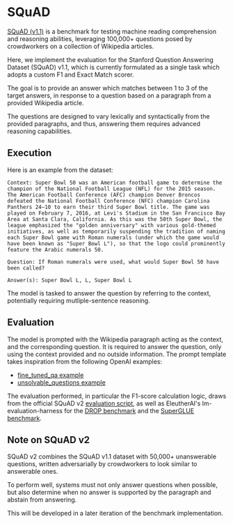 # SQuAD

[SQuAD (v1.1)](https://arxiv.org/abs/1606.05250) is a benchmark for testing machine reading comprehension and reasoning abilities, leveraging 100,000+ questions posed by crowdworkers on a collection of Wikipedia articles.

Here, we implement the evaluation for the Stanford Question Answering Dataset (SQuAD) v1.1, which is currently formulated as a single task which adopts a custom F1 and Exact Match scorer. 

The goal is to provide an answer which matches between 1 to 3 of the target answers, in response to a question based on a paragraph from a provided Wikipedia article. 

The questions are designed to vary lexically and syntactically from the provided paragraphs, and thus, answering them requires advanced reasoning capabilities.

## Execution
Here is an example from the dataset:
```
Context: Super Bowl 50 was an American football game to determine the champion of the National Football League (NFL) for the 2015 season. The American Football Conference (AFC) champion Denver Broncos defeated the National Football Conference (NFC) champion Carolina Panthers 24–10 to earn their third Super Bowl title. The game was played on February 7, 2016, at Levi's Stadium in the San Francisco Bay Area at Santa Clara, California. As this was the 50th Super Bowl, the league emphasized the "golden anniversary" with various gold-themed initiatives, as well as temporarily suspending the tradition of naming each Super Bowl game with Roman numerals (under which the game would have been known as "Super Bowl L"), so that the logo could prominently feature the Arabic numerals 50.

Question: If Roman numerals were used, what would Super Bowl 50 have been called?

Answer(s): Super Bowl L, L, Super Bowl L
```
The model is tasked to answer the question by referring to the context, potentially requiring mutliple-sentence reasoning.

## Evaluation
The model is prompted with the Wikipedia paragraph acting as the context, and the corresponding question. It is required to answer the question, only using the context provided and no outside information. The prompt template takes inspiration from the following OpenAI examples:
- [fine_tuned_qa example](https://github.com/openai/openai-cookbook/blob/627a11cb2f2c7a174c42c724c2e8a9737f79e6e1/examples/fine-tuned_qa/ft_retrieval_augmented_generation_qdrant.ipynb)
- [unsolvable_questions example](https://github.com/openai/evals/blob/234bcde34b5951233681455faeb92baaaef97573/evals/registry/data/unsolvable_questions/convert.js)

The evaluation performed, in particular the F1-score calculation logic, draws from the official SQuAD v2 [evaluation script](https://worksheets.codalab.org/rest/bundles/0x6b567e1cf2e041ec80d7098f031c5c9e/contents/blob/), as well as EleutherAI's lm-evaluation-harness for the [DROP benchmark](https://github.com/EleutherAI/lm-evaluation-harness/blob/main/lm_eval/tasks/drop/utils.py#L64C1-L73C40) and the [SuperGLUE benchmark](https://github.com/EleutherAI/lm-evaluation-harness/blob/ebe7226ebfb8d11a9fb8d6b53eb65891f895c633/lm_eval/tasks/super_glue/record/t5_utils.py).

## Note on SQuAD v2
SQuAD v2 combines the SQuAD v1.1 dataset with 50,000+ unanswerable questions, written adversarially by crowdworkers to look similar to answerable ones.

To perform well, systems must not only answer questions when possible, but also determine when no answer is supported by the paragraph and abstain from answering. 

This will be developed in a later iteration of the benchmark implementation.
